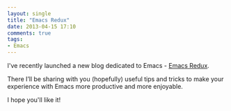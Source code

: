 ```yaml
---
layout: single
title: "Emacs Redux"
date: 2013-04-15 17:10
comments: true
tags:
- Emacs
---
```


I've recently launched a new blog dedicated to Emacs -
[Emacs Redux](http://emacsredux.com/).

There I’ll be sharing with you (hopefully) useful tips and tricks to
make your experience with Emacs more productive and more enjoyable.

I hope you'll like it!
